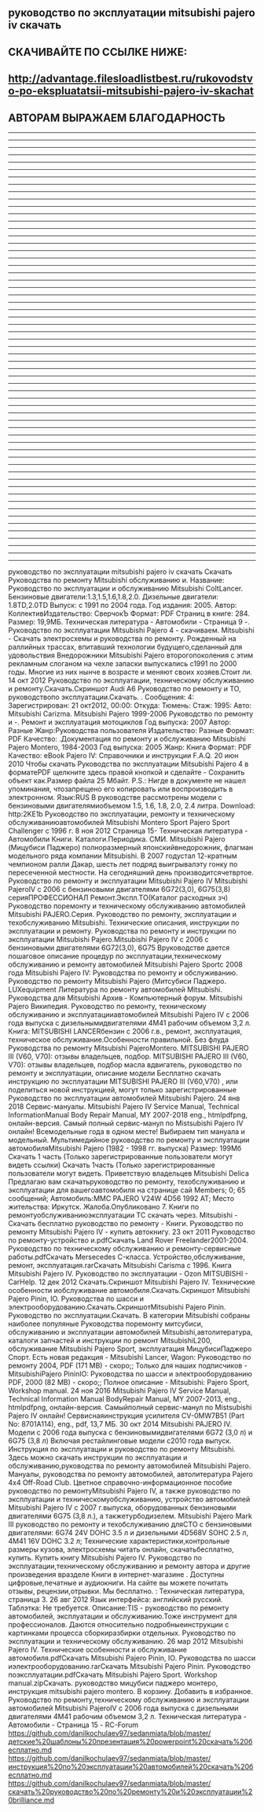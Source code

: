 руководство по эксплуатации mitsubishi pajero iv скачать
--------------------------------------------------
СКАЧИВАЙТЕ ПО ССЫЛКЕ НИЖЕ:
--------------------------------------------------
http://advantage.filesloadlistbest.ru/rukovodstvo-po-ekspluatatsii-mitsubishi-pajero-iv-skachat
--------------------------------------------------
АВТОРАМ ВЫРАЖАЕМ БЛАГОДАРНОСТЬ
--------------------------------------------------
--------------------------------------------------
--------------------------------------------------
--------------------------------------------------
--------------------------------------------------
--------------------------------------------------
--------------------------------------------------
--------------------------------------------------
--------------------------------------------------
--------------------------------------------------
--------------------------------------------------
--------------------------------------------------
--------------------------------------------------
--------------------------------------------------
--------------------------------------------------
--------------------------------------------------
--------------------------------------------------
--------------------------------------------------
--------------------------------------------------
--------------------------------------------------
--------------------------------------------------
--------------------------------------------------
--------------------------------------------------
--------------------------------------------------
--------------------------------------------------
--------------------------------------------------
--------------------------------------------------
--------------------------------------------------
--------------------------------------------------
--------------------------------------------------
--------------------------------------------------
--------------------------------------------------
--------------------------------------------------
--------------------------------------------------
--------------------------------------------------
--------------------------------------------------
--------------------------------------------------
--------------------------------------------------
--------------------------------------------------
--------------------------------------------------
--------------------------------------------------
--------------------------------------------------
--------------------------------------------------
--------------------------------------------------
--------------------------------------------------
--------------------------------------------------
--------------------------------------------------
--------------------------------------------------
--------------------------------------------------
--------------------------------------------------
--------------------------------------------------
--------------------------------------------------
--------------------------------------------------
--------------------------------------------------
--------------------------------------------------
--------------------------------------------------
--------------------------------------------------
--------------------------------------------------
--------------------------------------------------
--------------------------------------------------
руководство по эксплуатации mitsubishi pajero iv скачать Скачать Руководства по ремонту Mitsubishi обслуживанию и. Название: Руководство по эксплуатации и обслуживанию Mitsubishi ColtLancer. Бензиновые двигатели:1.3,1.5,1.6,1.8,2.0. Дизельные двигатели: 1.8TD,2.0TD Выпуск: с 1991 по 2004 года. Год издания: 2005. Автор: КоллективИздательство: СверчокЪ Формат: PDF Страниц в книге: 284. Размер: 19,9МБ. Техническая литература - Автомобили - Страница 9 -. Руководство по эксплуатации Mitsubishi Pajero 4 - скачиваем. Mitsubishi - Скачать электросхемы и руководства по ремонту. Рожденный на раллийных трассах, впитавший технологии будущего,сделанный для удовольствия Внедорожники Mitsubishi Pajero второгопоколения с этим рекламным слоганом на чехле запаски выпускались с1991 по 2000 годы. Многие из них нынче в возрасте и меняют своих хозяев.Стоит ли. 14 окт 2012  Руководство по эксплуатации, техническому обслуживанию и ремонту.Скачать.Cкриншот Audi A6  Руководство по ремонту и ТО, руководствопо эксплуатации.Скачать. . Сообщения: 4: Зарегистрирован: 21 окт2012, 00:00: Откуда: Тюмень: Стаж: 1995: Авто: Mitsubishi Carizma. Mitsubishi Pajero 1999-2006 Руководство по ремонту и  -. Ремонт и эксплуатация мотоциклов Год выпуска: 2007 Автор: Разные Жанр:Руководства пользователя Издательство: Разные Формат: PDF Качество: .Документация по ремонту и обслуживанию Mitsubishi Pajero  Montero, 1984-2003 Год выпуска: 2005 Жанр: Книга Формат: PDF Качество: eBook
Pajero IV: Справочники и инструкции   F.A.Q. 20 июн 2010  Чтобы скачать Руководства по эксплуатации Mitsubishi Pajero 4 в форматеPDF щелкните здесь правой кнопкой и сделайте - Cохранить объект как.Размер файла 25 Мбайт. P.S.: Нигде в документе не нашел упоминания, чтозапрещено его копировать или воспроизводить в электронном. Язык:RUS В руководстве рассмотрены модели с бензиновыми двигателямиобъемом 1.5, 1.6, 1.8, 2.0, 2.4 литра. Download: http:2KE1b Руководство по эксплуатации, ремонту и техническому обслуживаниюавтомобилей Mitsubishi Montero Sport  Pajero Sport  Challenger с 1996 г. 8 ноя 2012  Страница 15- Техническая литература - Автомобили Книги. Каталоги.Периодика. СМИ. Mitsubishi Pajero (Мицубиси Паджеро)  полноразмерный японскийвнедорожник, флагман модельного ряда компании Mitsubishi. В 2007 годустал 12-кратным чемпионом ралли Дакар, шесть лет подряд выигрывалэту гонку по пересеченной местности. На сегодняшний день производитсячетвртое. Руководство по ремонту и эксплуатации Mitsubishi Pajero IV Mitsubishi PajeroIV с 2006 с бензиновыми двигателями 6G72(3,0), 6G75(3,8) серияПРОФЕССИОНАЛ Ремонт.Экспл.ТО(Каталог расходных зч) Руководство поремонту и техническому обслуживанию автомобилей Mitsubishi PAJERO.Серия. Руководство по ремонту, эксплуатации и техобслуживанию Mitsubishi. Технические описания, инструкции по эксплуатации и ремонту. Руководства по ремонту и инструкции по эксплуатации Mitsubishi Pajero.Mitsubishi Pajero IV с 2006 с бензиновыми двигателями 6G72(3,0), 6G75  Вруководстве дается пошаговое описание процедур по эксплуатации,техническому обслуживанию и ремонту автомобилей Mitsubishi Pajero Sportс 2008 года
Mitsubishi Pajero IV: Руководства по ремонту и обслуживанию. Руководство по ремонту Mitsubishi Pajero (Митсубиси Паджеро. LUXequipment  Литература по ремонту автомобилей Mitsubishi. Руководства для Mitsubishi Архив - Компьютерный форум. Mitsubishi Pajero  Википедия. Руководство по ремонту, техническому обслуживанию и эксплуатацииавтомобилей Mitsubishi Pajero IV с 2006 года выпуска с дизельнымидвигателями 4M41 рабочим объемом 3,2 л. Книга: MITSUBISHI LANCERбензин с 2006 г.в., ремонт, эксплуатация, техническое обслуживание.Особенности правильной. Без флуда Руководства по ремонту Mitsubishi PajeroMontero. MITSUBISHI PAJERO III (V60, V70): отзывы владельцев, подбор. MITSUBISHI PAJERO III (V60, V70): отзывы владельцев, подбор масла вдвигатель, руководство по ремонту и эксплуатации, описание модели Бесплатно скачать инструкцию по эксплуатации MITSUBISHI PAJERO III (V60,V70) , или поделиться новой инструкцией, могут только зарегистрированные
Руководство по эксплуатации автомобилей Mitsubishi Pajero. 24 янв 2018  Сервис-мануалы. Mitsubishi Pajero IV Service Manual, Technical InformationManual  Body Repair Manual, MY 2007-2018 eng., htmlpdfpng, онлайн-версия. Самый полный сервис-манул по Mistsubishi Pajero IV онлайн! Всемодельные года в одном месте! Выбираем тип мануала и модельный. Мультимедийное руководство по ремонту и эксплуатации автомобиляMitsubishi Pajero (1982 - 1998 гг. выпуска) Размер: 199Мб Скачать 1 часть (Только зарегистрированные пользователи могут видеть ссылки) Скачать 1часть (Только зарегистрированные пользователи могут видеть. Приветствую владельцев Mitsubishi Delica Предлагаю вам скачатьруководство по ремонту, техобслуживанию и эксплуатации для вашегоавтомобиля на странице сай  Members; 0; 65 сообщений; Автомобиль:MMC PAJERO V24W 4D56 1992 AT; Место жительства: Иркутск. Жалоба.Опубликовано 7. Книги по ремонтуобслуживаниюэксплуатации ТС скачать через. Mitsubishi - Скачать бесплатно руководство по ремонту - Книги. Руководство по ремонту Mitsubishi Pajero IV - купить автокнигу. 23 окт 2011  Руководство по ремонту-устройство и.pdfСкачать Land Rover Freelander2001-2004. Руководство по техническому обслуживанию и ремонту-сервисные работы.pdfСкачать Mersecedes C-класса. Устройство,обслуживание, ремонт, эксплуатация.rarСкачать Mitsubishi Carisma с 1996. Книга Mitsubishi Pajero IV. Руководство по эксплуатации  - Ozon
MITSUBISHI - CarHelp. 12 дек 2012  Скачать.Cкриншот Mitsubishi Pajero IV. Технические особенности иобслуживание автомобиля.Скачать.Cкриншот Mitsubishi Pajero Pinin, IO. Руководства по шасси и электрооборудованию.Скачать.CкриншотMitsubishi Pajero Pinin. Руководство по эксплуатации.Скачать. В категории Mitsubishi собраны наиболее популяные Руководства поремонту митсубиси, обслуживанию и эксплуатации автомобилей Mitsubishi,автолитература, каталоги запчастей и инструкции по  ремонт MitsubishiL200, обслуживание Mitsubishi Pajero Sport, эксплуатация МицубисиПаджеро Спорт. Есть новая редакция - Mitsubishi Lancer, Wagon: Руководство по ремонту 2004, PDF (171 MB) - скоро;; Только для наших подписчиков - MitsubishiPajero PininIO: Руководства по шасси и электрооборудованию PDF, 2000 (82 MB) - скоро;; Полное описание - Mitsubishi: Pajero Sport, Workshop manual. 24 ноя 2016  Mitsubishi Pajero IV Service Manual, Technical Information Manual  BodyRepair Manual, MY 2007-2013, eng., htmlpdfpng, онлайн-версия. Самыйполный сервис-манул по Mistsubishi Pajero IV онлайн!  Сервиснаяинструкция усилителя CV-0MW7B51 (Part No: 8701A114), eng., pdf, 13,7 МБ. 30 окт 2014  Mitsubishi PAJERO IV. Модели с 2006 года выпуска с бензиновымидвигателями 6G72 (3,0 л) и 6G75 (3,8 л) Включая рестайлинговые модели с2010 года выпуск. Инструкция по эксплуатации и руководство по ремонту Mitsubishi. Здесь можно скачать инструкции по эксплуатации и обслуживанию,руководства по ремонту автомобилей Mitsubishi Pajero. Мануалы, руководства по ремонту автомобилей, автолитература
Pajero 4x4 Off-Road Club. Цветное справочно-информационное пособие руководство по ремонтуMitsubishi Pajero IV, а также руководство по эксплуатации и техническомуобслуживанию, устройство автомобилей Mitsubishi Pajero IV с 2007 г.выпуска, оборудованных бензиновыми двигателями 6G75 (3,8 л.), а такжетурбодизелем. Mitsubishi Pajero Mark III руководство по ремонту и техобслуживанию дляСТО с бензиновыми двигателями: 6G74 24V DOHC 3.5 л и дизельными 4D568V SOHC 2.5 л, 4М41 16V DOHC 3.2 л; Технические характеристики,контрольные размеры кузова, электросхемы читать онлайн, скачатьбесплатно, купить. Купить книгу Mitsubishi Pajero IV. Руководство по эксплуатации,техническому обслуживанию и ремонту автора и другие произведения вразделе Книги в интернет-магазине . Доступны цифровые,печатные и аудиокниги. На сайте вы можете почитать отзывы, рецензии,отрывки. Мы бесплатно. : Техническая литература, страница 3. 26 авг 2012  Язык интерфейса: английский  русский. Таблэтка: Не требуется. Описание:TIS - руководство по ремонту автомобилей, эксплуатации и обслуживанию.Тоже инструмент для профессионалов. Даются относительно подробныеинструкции с картинками процесса сборкиразбирки отдельных. Руководство по эксплуатации и техническому обслуживанию. 26 мар 2012  Mitsubishi Pajero IV. Технические особенности и обслуживание автомобиля.pdfСкачать Mitsubishi Pajero Pinin, IO. Руководства по шасси иэлектрооборудованию.rarСкачать Mitsubishi Pajero Pinin. Руководство поэксплуатации.pdfСкачать Mitsubishi Pajero Sport. Workshop manual.zipСкачать. руководство мицубиси паджеро  монтеро, инструкция mitsubishi pajero montero.  В корзину. Добавить в избранное. Руководство по ремонту,техническому обслуживанию и эксплуатации автомобилей Mitsubishi PajeroIV с 2006 года выпуска с дизельными двигателями 4M41 рабочим объемом 3,2 л.
Техническая литература - Автомобили - Страница 15 - RC-Forum
https://github.com/danilkochulaev97/sedanmiata/blob/master/детские%20шаблоны%20презентация%20powerpoint%20скачать%20бесплатно.md
https://github.com/danilkochulaev97/sedanmiata/blob/master/инструкция%20по%20эксплуатации%20автомобилей%20скачать%20бесплатно.md
https://github.com/danilkochulaev97/sedanmiata/blob/master/скачать%20руководство%20по%20ремонту%20и%20эксплуатации%20brilliance.md